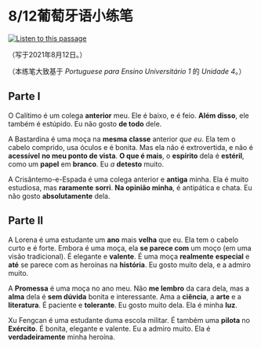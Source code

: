 # 8/12葡萄牙语小练笔

[![Listen to this passage](https://img.shields.io/badge/Audio%20version%20%28not%20available%20yet%29-Click%20here-blue)](https://example.com/)

（写于2021年8月12日。）

（本练笔大致基于 _Portuguese para Ensino Universitário 1_ 的 _Unidade 4_。）

## Parte I

O Calítimo é um colega **anterior** meu. Ele é baixo, e é feio. **Além disso**, ele também é estúpido. Eu não gosto **de todo** dele.

A Bastardina é uma moça na **mesma** **classe** anterior *que eu*. Ela tem o cabelo comprido, usa óculos e é bonita. Mas ela não é extrovertida, e não é **acessível** **no meu ponto de vista**.
**O que é mais**, o **espírito** dela é **estéril**, como um **papel** em **branco**. Eu *a* **detesto** muito.

A Crisântemo-e-Espada é uma colega anterior e **antiga** minha. Ela é muito estudiosa, mas **raramente** **sorri**. **Na opinião minha**, é antipática e chata. Eu não gosto **absolutamente** dela.

## Parte II

A Lorena é uma estudante um **ano** mais **velha** que eu. Ela tem o cabelo curto e é forte. Embora é uma moça, ela **se parece com** um moço (em uma visão tradicional). É elegante e **valente**. É uma moça **realmente** **especial** e **até** se parece com as heroínas na **história**. 
Eu gosto muito dela, e a admiro muito.

A **Promessa** é uma moça no ano meu. Não **me lembro** da cara dela, mas a **alma** dela é **sem dúvida** bonita e interessante. Ama a **ciência**, a **arte** e a **literatura**.
É paciente e **tolerante**. Eu gosto muito dela. Ela é minha **luz**.

Xu Fengcan é uma estudante duma escola militar. É também uma **pilota** no **Exército**. É bonita, elegante e valente. Eu a admiro muito. Ela é **verdadeiramente** minha heroína.
